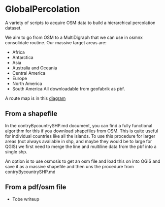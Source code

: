 # GlobalPercolation
A variety of scripts to acquire OSM data to build a hierarchical percolation dataset.

We aim to go from OSM to a MultiDigraph that we can use in osmnx consolidate routine. Our massive target areas are:
* Africa 	
* Antarctica 	
* Asia 	
* Australia and Oceania 
* Central America 	
* Europe 
* North America 	
* South America
All downloadable from geofabrik as pbf.

A route map is in this [diagram](https://lucid.app/lucidchart/05c17c1d-c4d2-42d2-b877-642a685b454f/edit?viewport_loc=-1355%2C40%2C2125%2C1105%2C0_0&invitationId=inv_76e1f82c-d7ff-431c-a19c-4df6ed9cdd9c)

## From a shapefile
In the contryBycountrySHP.md document, you can find a fully functional algorithm for this if you download shapefiles from OSM. This is quite useful for individual countries like all the islands.
To use this procedure for larger areas (not always available in shp, and maybe they would be to large for QGIS) we first need to merge the line and multiline data from the pbf into a single shp. 

An option is to use osmosis to get an osm file and load this on into QGIS and save it as a massive shapefile and then uns the procedure from contryBycountrySHP.md

## From a pdf/osm file
 - Tobe writeup



